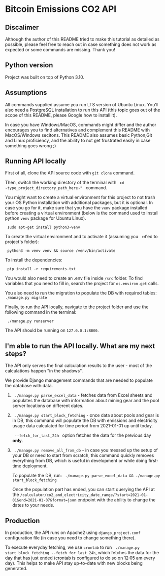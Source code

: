<h1> Bitcoin Emissions CO2 API</h1>
<h2> Discalimer </h2>
<p> 
    Although the author of this README tried to make this tutorial as
    detailed as possible, please feel free to reach out in case something does
    not work as expected or some commands are missing. Thank you!
</p>
<h2> Python version </h2>
Project was built on top of Python 3.10.
<h2> Assumptions </h2>
<p>
    All commands supplied assume you run LTS version of Ubuntu Linux. 
    You'll also need a PostgreSQL installation to run this API 
    (this topic goes out of the scope of this README, please Google how to install it). 
</p>
<p>
    In case you have Windows/MacOS, commands might differ and the author encourages you to find alternatives and complement this README with MacOS/Windows secitons.
    This README also assumes basic Python,Git and Linux proficiency, and the ability to not get frustrated easily in case something goes wrong ;)
</p>
<h2> Running API locally</h2>
<p>
    First of all, clone the API source code with <code>git clone</code> command.
</p>
<p>
    Then, switch the working directory of the terminal with <code> cd ~type_project_directory_path_here~" </code> command.
</p>
<p> 
    You might want to create a virtual environment for this project to not trash your OS Python installation with additional packages, but it is optional. 
    In case you go for it, make sure that you have the <code>venv</code> package installed before creating a virtual environment (below is the command used to install python <code>venv</code> package for Ubuntu Linux).
</p>
<code> sudo apt-get install python3-venv </code>
<p>
    To create the virtual environment and to activate it (assuming you <code> cd</code>'ed to project's folder):
</p>
<code> python3 -m venv venv && source /venv/bin/activate</code>
<p> To install the dependencies:</p>
<code> pip install -r requirements.txt </code>
<p> 
    You would also need to create an .env file inside <code>/src</code> folder. 
    To find variables that you need to fill in, search the project for <code>os.environ.get</code> calls.
</p>
<p>
    You also need to run the migration to populate the DB with required tables:
    <code> ./manage.py migrate</code>
</p>
<p> Finally, to run the API locally, navigate to the project folder and use the following command in the terminal:</p>
<code> ./manage.py runserver </code>
<p> The API should be running on <code>127.0.0.1:8000</code>.</p>
<h2> I'm able to run the API locally. What are my next steps?</h2>
<p>  </p>
<p> The API only serves the final calculation results to the user - most of the calculations happen "in the shadows".</p>
<p> We provide Django management commands that are needed to populate the database with data. </p>
<ol>
    <li> 
        <code> ./manage.py parse_excel_data</code> - 
        fetches data from Excel sheets and populates the database 
        with information about mining gear and the pool server 
        locations on different dates.
    </li>
    <li>
        <p>
            <code> ./manage.py start_block_fetching</code> -
            once data about pools and gear is in DB, this command will populate the DB
            with emissions and electricity usage data calculated for time period from 2021-01-01 up until today.
        </p>
        <p>
            <code> --fetch_for_last_24h </code> option fetches the data for the previous day <b>only</b>. 
        </p>
    </li>
    <li>
        <code> ./manage.py remove_all_from_db</code> -
        in case you messed up the setup of your DB or need to start from scratch, 
        this command quickly removes everything from DB, which is useful in development or while doing first-time deployment.
    </li>
    <p>
        To populate the DB, run: <code> ./manage.py parse_excel_data && ./manage.py start_block_fetching </code>
    </p>
    <p>
        Once the population part has ended, you can start querying the API at
        the <code>/calculator/co2_and_electricity_date_range/?start=2021-01-01&end=2021-01-07&format=json</code> endpoint
        with the ability to change the dates to your needs.
    </p>
</ol>
<h2> Production </h2>
<p> 
    In production, the API runs on Apache2 using 
    <code>django_project.conf</code> configuration file 
    (in case you need to change something there).</p>
<p> 
    To execute everyday fetching, we use <code>crontab</code> to run 
    <code> ./manage.py start_block_fetching --fetch_for_last_24h</code>,
    which fetches the data for the day that has just ended (crontab is configured to do so on 12:05 am
    every day). This helps to make API stay up-to-date with new blocks being generated.
</p>